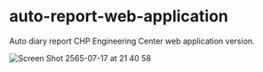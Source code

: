 # auto-report-web-application
Auto diary report CHP Engineering Center web application version.

![Screen Shot 2565-07-17 at 21 40 58](https://user-images.githubusercontent.com/20137401/179403581-30f43344-9b19-4fa4-b433-b58da298ec80.png)
